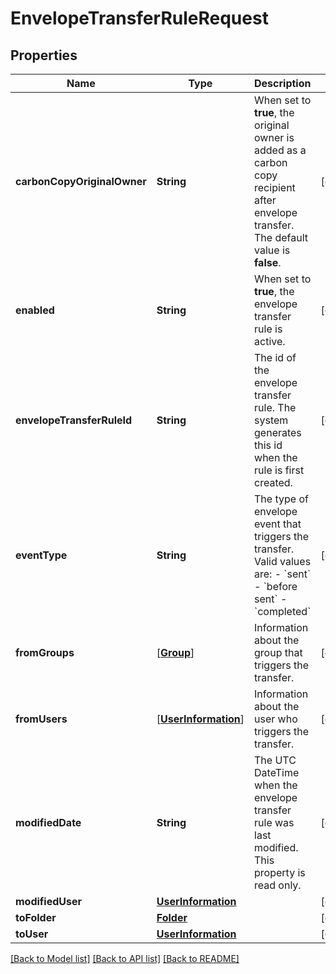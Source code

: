 # EnvelopeTransferRuleRequest

## Properties
Name | Type | Description | Notes
------------ | ------------- | ------------- | -------------
**carbonCopyOriginalOwner** | **String** | When set to **true**, the original owner is added as a carbon copy recipient after envelope transfer. The default value is **false**. | [optional] 
**enabled** | **String** | When set to **true**, the envelope transfer rule is active. | [optional] 
**envelopeTransferRuleId** | **String** | The id of the envelope transfer rule. The system generates this id when the rule is first created. | [optional] 
**eventType** | **String** | The type of envelope event that triggers the transfer. Valid values are:  - &#x60;sent&#x60; - &#x60;before sent&#x60;  - &#x60;completed&#x60; | [optional] 
**fromGroups** | [[**Group**](Group.md)] | Information about the group that triggers the transfer. | [optional] 
**fromUsers** | [[**UserInformation**](UserInformation.md)] | Information about the user who triggers the transfer. | [optional] 
**modifiedDate** | **String** | The UTC DateTime when the envelope transfer rule was last modified. This property is read only. | [optional] 
**modifiedUser** | [**UserInformation**](UserInformation.md) |  | [optional] 
**toFolder** | [**Folder**](Folder.md) |  | [optional] 
**toUser** | [**UserInformation**](UserInformation.md) |  | [optional] 

[[Back to Model list]](../README.md#documentation-for-models) [[Back to API list]](../README.md#documentation-for-api-endpoints) [[Back to README]](../README.md)


